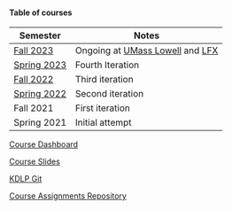 #### Table of courses

|Semester|Notes|
|---|---|
|[Fall 2023](fall2023/index.md)|Ongoing at [UMass Lowell](https://uml.edu) and [LFX](https://mentorship.lfx.linuxfoundation.org/)|
|[Spring 2023](spring2023/index.md)|Fourth Iteration|
|[Fall 2022](fall2022/index.md)|Third iteration|
|[Spring 2022](spring2022/index.md)|Second iteration|
|Fall 2021|First iteration|
|Spring 2021|Initial attempt|

[Course Dashboard](/dashboard)

[Course Slides](slides/index.md)

[KDLP Git](/cgit)

[Course Assignments Repository](/cgit/KDLP_assignments.git)
